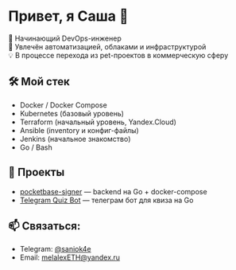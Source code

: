 # Привет, я Саша 👋

🚀 Начинающий DevOps-инженер  
🔧 Увлечён автоматизацией, облаками и инфраструктурой  
💡 В процессе перехода из pet-проектов в коммерческую сферу

## 🛠️ Мой стек
- Docker / Docker Compose
- Kubernetes (базовый уровень)
- Terraform (начальный уровень, Yandex.Cloud)
- Ansible (inventory и конфиг-файлы)
- Jenkins (начальное знакомство)
- Go / Bash

## 📂 Проекты
- [pocketbase-signer](https://git.gocommunity.ru/sanek5g/pocketbase-signer) — backend на Go + docker-compose
- [Telegram Quiz Bot](https://github.com/saniok4e) — телеграм бот для квиза на Go

## 📫 Связаться:
- Telegram: [@saniok4e](https://t.me/melalexETH)
- Email: melalexETH@yandex.ru
